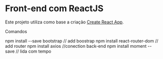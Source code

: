 # Front-end com ReactJS
Este projeto utiliza como base a criação [Create React App](https://github.com/facebook/create-react-app).


Comandos 

npm install --save bootstrap // add boostrap
npm install react-router-dom // add router
npm install axios //conection back-end
npm install moment --save // lida com tempo